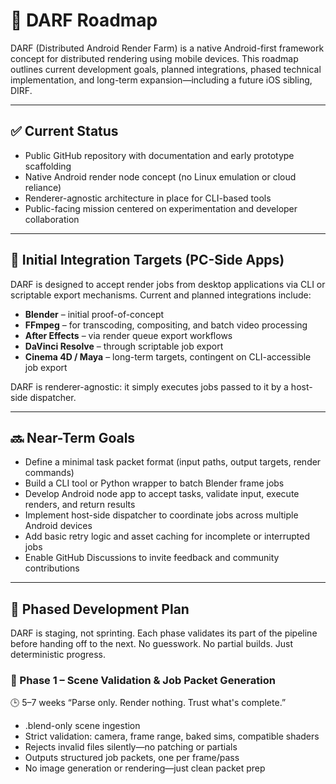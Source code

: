 # 📍 DARF Roadmap

DARF (Distributed Android Render Farm) is a native Android-first framework concept for distributed rendering using mobile devices. This roadmap outlines current development goals, planned integrations, phased technical implementation, and long-term expansion—including a future iOS sibling, DIRF.

---

## ✅ Current Status

- Public GitHub repository with documentation and early prototype scaffolding  
- Native Android render node concept (no Linux emulation or cloud reliance)  
- Renderer-agnostic architecture in place for CLI-based tools  
- Public-facing mission centered on experimentation and developer collaboration

---

## 🔧 Initial Integration Targets (PC-Side Apps)

DARF is designed to accept render jobs from desktop applications via CLI or scriptable export mechanisms. Current and planned integrations include:

- **Blender** – initial proof-of-concept  
- **FFmpeg** – for transcoding, compositing, and batch video processing  
- **After Effects** – via render queue export workflows  
- **DaVinci Resolve** – through scriptable job export  
- **Cinema 4D / Maya** – long-term targets, contingent on CLI-accessible job export  

DARF is renderer-agnostic: it simply executes jobs passed to it by a host-side dispatcher.

---

## 🔜 Near-Term Goals

- Define a minimal task packet format (input paths, output targets, render commands)  
- Build a CLI tool or Python wrapper to batch Blender frame jobs  
- Develop Android node app to accept tasks, validate input, execute renders, and return results  
- Implement host-side dispatcher to coordinate jobs across multiple Android devices  
- Add basic retry logic and asset caching for incomplete or interrupted jobs  
- Enable GitHub Discussions to invite feedback and community contributions  

---

## 🚦 Phased Development Plan

DARF is staging, not sprinting. Each phase validates its part of the pipeline before handing off to the next. No guesswork. No partial builds. Just deterministic progress.

### 🔹 Phase 1 – Scene Validation & Job Packet Generation
🕒 5–7 weeks
“Parse only. Render nothing. Trust what's complete.”
- .blend-only scene ingestion
- Strict validation: camera, frame range, baked sims, compatible shaders
- Rejects invalid files silently—no patching or partials
- Outputs structured job packets, one per frame/pass
- No image generation or rendering—just clean packet prep
